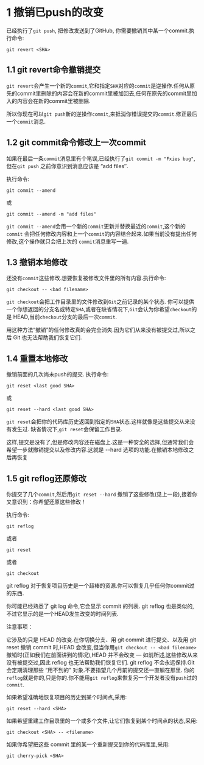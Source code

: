 1 撤销已push的改变
===

已经执行了`git push`, 把修改发送到了GitHub, 你需要撤销其中某一个commit.执行命令:

```
git revert <SHA>
```

1.1 git revert命令撤销提交
---

`git revert`会产生一个新的`commit`,它和指定`SHA`对应的`commit`是逆操作.任何从原先的commit里删除的内容会在新的commit里被加回去,任何在原先的commit里加入的内容会在新的commit里被删除.

所以你现在可以`git push`新的逆操作`commit`,来抵消你错误提交的`commit`.修正最后一个`commit`消息.

1.2 git commit命令修改上一次commit
---

如果在最后一条`commit`消息里有个笔误,已经执行了`git commit -m "Fxies bug"`,但在`git push` 之前你意识到消息应该是 “add files″.

执行命令:

```
git commit --amend
```
或
```
git commit --amend -m "add files"
```

`git commit --amend`会用一个新的`commit`更新并替换最近的`commit`,这个新的`commit` 会把任何修改内容和上一个`commit`的内容结合起来.如果当前没有提出任何修改,这个操作就只会把上次的 `commit`消息重写一遍.

1.3 撤销本地修改
---

还没有`commit`这些修改.想要恢复被修改文件里的所有内容.执行命令:
```
git checkout -- <bad filename>
```

`git checkout`会把工作目录里的文件修改到`Git`之前记录的某个状态. 你可以提供一个你想返回的分支名或特定`SHA`,或者在缺省情况下,`Git`会认为你希望`checkout`的是 HEAD,当前`checkout`分支的最后一次`commit`.

用这种方法“撤销”的任何修改真的会完全消失.因为它们从来没有被提交过,所以之后 Git 也无法帮助我们恢复它们.

1.4 重置本地修改
---

撤销前面的几次尚未push的提交.
执行命令:
```
git reset <last good SHA>
```
或
```
git reset --hard <last good SHA>
```

`git reset`会把你的代码库历史返回到指定的`SHA`状态.这样就像是这些提交从来没有发生过. 缺省情况下,`git reset`会保留工作目录.

这样,提交是没有了,但是修改内容还在磁盘上.这是一种安全的选择,但通常我们会希望一步就撤销提交以及修改内容.这就是 --hard 选项的功能.在撤销本地修改之后再恢复

1.5 git reflog还原修改
---

你提交了几个`commit`,然后用`git reset --hard` 撤销了这些修改(见上一段),接着你又意识到：你希望还原这些修改！

执行命令: 
```
git reflog 
```
或者
```
git reset 
```
或者
```
git checkout
```

git reflog 对于恢复项目历史是一个超棒的资源.你可以恢复几乎任何你commit过的东西.

你可能已经熟悉了 git log 命令,它会显示 commit 的列表. git reflog 也是类似的,不过它显示的是一个HEAD发生改变的时间列表.

注意事项：

它涉及的只是 HEAD 的改变.在你切换分支、用 git commit 进行提交、以及用 git reset 撤销 commit 时,HEAD 会改变,但当你用`git checkout -- <bad filename>`撤销时(正如我们在前面讲到的情况),HEAD 并不会改变 — 如前所述,这些修改从来没有被提交过,因此 reflog 也无法帮助我们恢复它们.
git reflog 不会永远保持.Git 会定期清理那些 “用不到的” 对象.不要指望几个月前的提交还一直躺在那里.
你的`reflog`就是你的,只是你的.你不能用`git reflog`来恢复另一个开发者没有`push`过的`commit`.


如果希望准确地恢复项目的历史到某个时间点,采用:
``` 
git reset --hard <SHA>
```
如果希望重建工作目录里的一个或多个文件,让它们恢复到某个时间点的状态,采用:
```
git checkout <SHA> -- <filename>
```
如果你希望把这些 commit 里的某一个重新提交到你的代码库里,采用:
```
git cherry-pick <SHA>
```